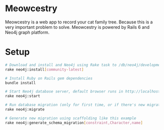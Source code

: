 # Meowcestry

Meowcestry is a web app to record your cat family tree. Because this is a very important problem to solve. Meowcestry is powered by Rails 6 and Neo4j graph platform.

# Setup

```bash
# Download and install and Neo4j using Rake task to /db/neo4j/development
rake neo4j:install[community-latest]

# Install Ruby on Rails gem dependencies
bundle install

# Start Neo4j database server, default browser runs in http://localhost:7474/
rake neo4j:start

# Run database migration (only for first time, or if there's new migration)
rake neo4j:migrate

# Generate new migration using scaffolding like this example
rake neo4j:generate_schema_migration[constraint,Character,name]
```
